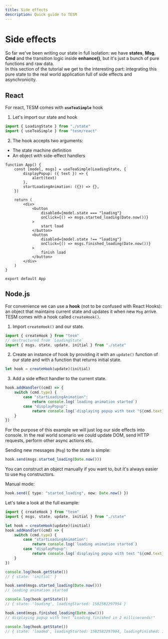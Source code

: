 ```yaml
---
title: Side effects
description: Quick guide to TESM
---
```


# Side effects

So far we've been writing our state in full isolation: we have **states**, **Msg**, **Cmd** and the transition logic inside **enhance()**, but it's just a bunch of pure functions and raw data.  
In this section of the tutorial we get to the interesting part: integrating this pure state to the real world application full of side effects and asynchronicity.

## React

For react, TESM comes with **`useTeaSimple`** hook

1. Let's import our state and hook

```ts
import { LoadingState } from "./state"
import { useTeaSimple } from "tesm/react"
```

2. The hook accepts two arguments:

-   The state machine definition
-   An object with side-effect handlers

```tsx
function App() {
	const [model, msgs] = useTeaSimple(LoadingState, {
		displayPopup: ({ text }) => {
			alert(text)
		},
		startLoadingAnimation: ({}) => {},
	})

	return (
		<div>
			<button
				disabled={model.state === "loading"}
				onClick={() => msgs.started_loading(Date.now())}
			>
				start load
			</button>
			<button
				disabled={model.state !== "loading"}
				onClick={() => msgs.finished_loading(Date.now())}
			>
				finish load
			</button>
		</div>
	)
}

export default App
```

## Node.js

For convenience we can use a **hook** (not to be confused with React Hooks): an object that maintains current state and updates it when new `Msg` arrive.  
TESM comes with a hook called `createHook()`.

1. Import `createHook()` and our state.

```typescript
import { createHook } from "tesm"
// destructured from `LoadingState`
import { msgs, state, update, initial } from "./state"
```

2. Create an instance of hook by providing it with an `update()` function of our state and with a function that returns initial state.

```typescript
let hook = createHook(update)(initial)
```

3. Add a side effect handler to the current state.

```typescript
hook.addHandler((cmd) => {
	switch (cmd.type) {
		case "startLoadingAnimation":
			return console.log(`loading animation started`)
		case "displayPopup":
			return console.log(`displaying popup with text "${cmd.text}"`)
	}
})
```

For the purpose of this example we will just log our side effects into console. In the real world scenario we could update DOM, send HTTP requests, perform other async actions etc.

Sending new messages (`Msg`) to the state is simple:

```typescript
hook.send(msgs.started_loading(Date.now()))
```

You can construct an object manually if you want to, but it's always easier to use `Msg` constructors.

Manual mode:

```typescript
hook.send({ type: "started_loading", now: Date.now() })
```

Let's take a look at the full example:

```typescript
import { createHook } from "tesm"
import { msgs, state, update, initial } from "./state"

let hook = createHook(update)(initial)
hook.addHandler((cmd) => {
	switch (cmd.type) {
		case "startLoadingAnimation":
			return console.log(`loading animation started`)
		case "displayPopup":
			return console.log(`displaying popup with text "${cmd.text}"`)
	}
})

console.log(hook.getState())
// { state: 'initial' }

hook.send(msgs.started_loading(Date.now()))
// loading animation started

console.log(hook.getState())
// { state: 'loading', loadingStarted: 1582582297994 }

hook.send(msgs.finished_loading(Date.now()))
// displaying popup with text "Loading finished in 2 milliseconds!"

console.log(hook.getState())
// { state: 'loaded', loadingStarted: 1582582297994, loadingFinished: 1582582297996 }
```

